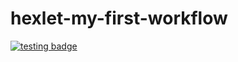 # hexlet-my-first-workflow

[![testing badge](https://github.com/maretov/hexlet-my-first-workflow/workflows/hello-world.yml/badge.svg)](https://github.com/maretov/hexlet-my-first-workflow/actions/workflows/hello-world.yml/badge.svg)
